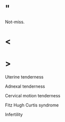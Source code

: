 # "

Not-miss.

# <

# >

Uterine tenderness

Adnexal tenderness

Cervical motion tenderness

Fitz Hugh Curtis syndrome

Infertility
